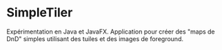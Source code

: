 # SimpleTiler

Expérimentation en Java et JavaFX. Application pour créer des "maps de DnD" simples utilisant des tuiles et des images de foreground.

